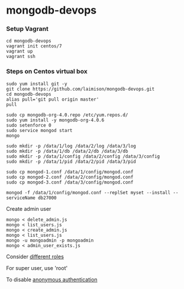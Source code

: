 # mongodb-devops

### Setup Vagrant

```
cd mongodb-devops
vagrant init centos/7
vagrant up
vagrant ssh
```

### Steps on Centos virtual box

```
sudo yum install git -y
git clone https://github.com/laimison/mongodb-devops.git
cd mongodb-devops
alias pull='git pull origin master'
pull

sudo cp mongodb-org-4.0.repo /etc/yum.repos.d/
sudo yum install -y mongodb-org-4.0.6
sudo setenforce 0
sudo service mongod start
mongo

sudo mkdir -p /data/1/log /data/2/log /data/3/log
sudo mkdir -p /data/1/db /data/2/db /data/3/db
sudo mkdir -p /data/1/config /data/2/config /data/3/config
sudo mkdir -p /data/1/pid /data/2/pid /data/3/pid

sudo cp mongod-1.conf /data/1/config/mongod.conf
sudo cp mongod-2.conf /data/2/config/mongod.conf
sudo cp mongod-3.conf /data/3/config/mongod.conf

mongod -f /data/1/config/mongod.conf --replSet myset --install --serviceName db27000

```

Create admin user

```
mongo < delete_admin.js
mongo < list_users.js
mongo < create_admin.js
mongo < list_users.js
mongo -u mongoadmin -p mongoadmin
mongo < admin_user_exists.js
```

Consider [different roles](https://docs.mongodb.com/manual/reference/built-in-roles/#root)

For super user, use 'root'

To disable [anonymous authentication](https://stackoverflow.com/questions/22647842/disable-anonymous-access-to-mongodb)
